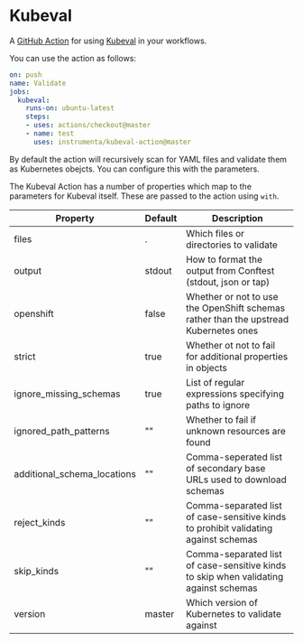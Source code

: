 # Kubeval

A [GitHub Action](https://github.com/features/actions) for using [Kubeval](https://github.com/instrumenta/kubeval) in your workflows.

You can use the action as follows:

```yaml
on: push
name: Validate
jobs:
  kubeval:
    runs-on: ubuntu-latest
    steps:
    - uses: actions/checkout@master
    - name: test
      uses: instrumenta/kubeval-action@master
```

By default the action will recursively scan for YAML files and validate them as Kubernetes obejcts. You can configure this with the parameters.

The Kubeval Action has a number of properties which map to the parameters for Kubeval itself. These are
passed to the action using `with`.

| Property | Default | Description |
| --- | --- | --- |
| files | . | Which files or directories to validate |
| output | stdout | How to format the output from Conftest (stdout, json or tap) |
| openshift | false | Whether or not to use the OpenShift schemas rather than the upstread Kubernetes ones |
| strict | true | Whether ot not to fail for additional properties in objects |
| ignore_missing_schemas | true | List of regular expressions specifying paths to ignore |
| ignored_path_patterns | "" | Whether to fail if unknown resources are found |
| additional_schema_locations | "" | Comma-seperated list of secondary base URLs used to download schemas |
| reject_kinds | "" | Comma-separated list of case-sensitive kinds to prohibit validating against schemas |
| skip_kinds | "" | Comma-separated list of case-sensitive kinds to skip when validating against schemas |
| version | master | Which version of Kubernetes to validate against |
